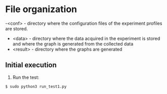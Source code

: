 # File organization

-\<conf> - directory where the configuration files of the experiment profiles are stored.
- \<data> - directory where the data acquired in the experiment is stored and where the graph is generated from the collected data
- \<result> - directory where the graphs are generated

## Initial execution
1. Run the test:
```sh
$ sudo python3 run_test1.py
```
